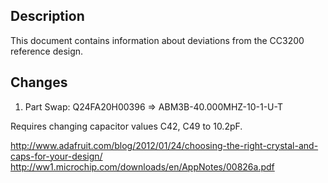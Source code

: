 Description
-----------

This document contains information about deviations from the CC3200 reference design.

Changes
-------------

1. Part Swap: Q24FA20H00396 => ABM3B-40.000MHZ-10-1-U-T

Requires changing capacitor values C42, C49 to 10.2pF.

http://www.adafruit.com/blog/2012/01/24/choosing-the-right-crystal-and-caps-for-your-design/
http://ww1.microchip.com/downloads/en/AppNotes/00826a.pdf
